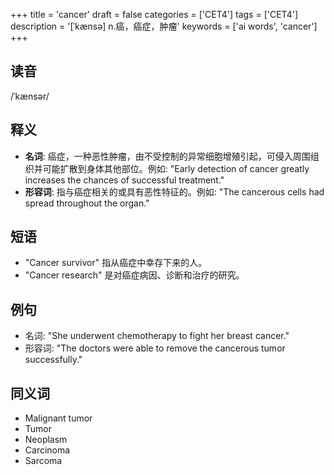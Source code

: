 +++
title = 'cancer'
draft = false
categories = ['CET4']
tags = ['CET4']
description = '[ˈkænsə] n.癌，癌症，肿瘤'
keywords = ['ai words', 'cancer']
+++

## 读音
/ˈkænsər/

## 释义
- **名词**: 癌症，一种恶性肿瘤，由不受控制的异常细胞增殖引起，可侵入周围组织并可能扩散到身体其他部位。例如: "Early detection of cancer greatly increases the chances of successful treatment."
- **形容词**: 指与癌症相关的或具有恶性特征的。例如: "The cancerous cells had spread throughout the organ."

## 短语
- "Cancer survivor" 指从癌症中幸存下来的人。
- "Cancer research" 是对癌症病因、诊断和治疗的研究。

## 例句
- 名词: "She underwent chemotherapy to fight her breast cancer."
- 形容词: "The doctors were able to remove the cancerous tumor successfully."

## 同义词
- Malignant tumor
- Tumor
- Neoplasm
- Carcinoma
- Sarcoma
